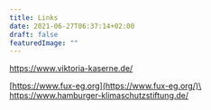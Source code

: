 ```yaml
---
title: Links
date: 2021-06-27T06:37:14+02:00
draft: false
featuredImage: ""
---
```

<https://www.viktoria-kaserne.de/>

[https://www.fux-eg.org](https://www.fux-eg.org/)\
\
<https://www.hamburger-klimaschutzstiftung.de/>